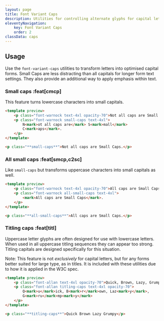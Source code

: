 ```yaml
---
layout: page
title: Font Variant Caps
description: Utilities for controlling alternate glyphs for capital letters.
eleventyNavigation:
    key: Font Variant Caps
    order: 2
classData: caps
---
```


## Usage

Use the `font-variant-caps` utilities to transform letters into optimised capital forms. Small Caps are less distracting than all capitals for longer form text settings. They also provide an additional way to apply emphasis within text.

### Small caps :feat[cmcp]

This feature turns lowercase characters into small capitals.

```html amber
<template preview>
    <p class="font-warnock text-4xl opacity-70">Not all caps are Small Caps.</p>
    <p class="font-warnock small-caps text-4xl">
        N<mark>ot all caps are</mark> S<mark>mall</mark>
        C<mark>aps</mark>.
    </p>
</template>

<p class="**small-caps**">Not all caps are Small Caps.</p>
```

### All small caps :feat[smcp,c2sc]

Like `small-caps` but transforms uppercase characters into small capitals as well.

```html orange
<template preview>
    <p class="font-warnock text-4xl opacity-70">All caps are Small Caps.</p>
    <p class="font-warnock all-small-caps text-4xl">
        <mark>All caps are Small Caps</mark>.
    </p>
</template>

<p class="**all-small-caps**">All caps are Small Caps.</p>
```

### Titling caps :feat[titl]

Uppercase letter glyphs are often designed for use with lowercase letters. When used in all uppercase titling sequences they can appear too strong. Titling capitals are designed specifically for this situation.

Note: This feature is not _exclusively_ for capital letters, but for any forms better suited for large type, as in titles. It is included with these utilities due to how it is applied in the W3C spec.

```html emerald
<template preview>
    <p class="font-allan text-4xl opacity-70">Quick, Brown, Lazy, Grumpy</p>
    <p class="font-allan titling-caps text-4xl opacity-70">
        Q<mark>u</mark>ick, B<mark>r</mark>own, Laz<mark>y</mark>,
        G<mark>ru</mark>mp<mark>y</mark>
    </p>
</template>

<p class="**titling-caps**">Quick Brown Lazy Grumpy</p>
```

